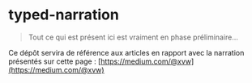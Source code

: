 # typed-narration

> Tout ce qui est présent ici est vraiment en phase préliminaire...

Ce dépôt servira de référence aux articles en rapport avec la narration présentés
sur cette page : [https://medium.com/@xvw](https://medium.com/@xvw)
